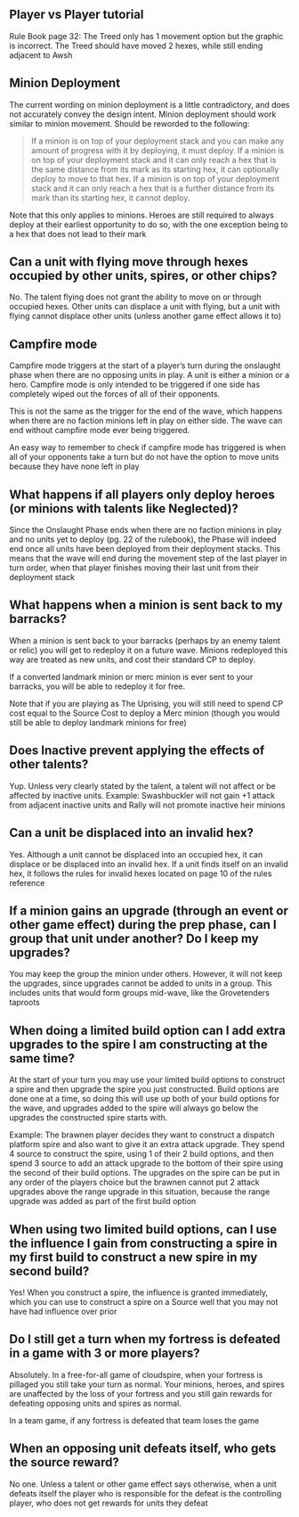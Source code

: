 ## Player vs Player tutorial

Rule Book page 32: The Treed only has 1 movement option but the graphic is incorrect. The Treed should have
moved 2 hexes, while still ending adjacent to Awsh

## Minion Deployment

The current wording on minion deployment is a little contradictory, and does not accurately convey
the design intent. Minion deployment should work similar to minion movement. Should be reworded to
the following:

> If a minion is on top of your deployment stack and you can make any amount of progress with it by 
deploying, it must deploy. If a minion is on top of your deployment stack and it can only reach a 
hex that is the same distance from its mark as its starting hex, it can optionally deploy to move 
to that hex. If a minion is on top of your deployment stack and it can only reach a hex that is a 
further distance from its mark than its starting hex, it cannot deploy.

Note that this only applies to minions. Heroes are still required to always deploy at their earliest
opportunity to do so, with the one exception being to a hex that does not lead to their mark

## Can a unit with flying move through hexes occupied by other units, spires, or other chips?

No. The talent flying does not grant the ability to move on or through occupied hexes. Other units
can displace a unit with flying, but a unit with flying cannot displace other units (unless another
game effect allows it to)

## Campfire mode

Campfire mode triggers at the start of a player’s turn during the onslaught phase when there are no
opposing units in play. A unit is either a minion or a hero. Campfire mode is only intended to be
triggered if one side has completely wiped out the forces of all of their opponents.

This is not the same as the trigger for the end of the wave, which happens when there are no faction
minions left in play on either side. The wave can end without campfire mode ever being triggered.

An easy way to remember to check if campfire mode has triggered is when all of your opponents take a
turn but do not have the option to move units because they have none left in play

## What happens if all players only deploy heroes (or minions with talents like Neglected)?

Since the Onslaught Phase ends when there are no faction minions in play and no units yet to
deploy (pg. 22 of the rulebook), the Phase will indeed end once all units have been deployed from
their deployment stacks. This means that the wave will end during the movement step of the last
player in turn order, when that player finishes moving their last unit from their deployment stack

## What happens when a minion is sent back to my barracks?

When a minion is sent back to your barracks (perhaps by an enemy talent or relic) you will get to
redeploy it on a future wave. Minions redeployed this way are treated as new units, and cost their
standard CP to deploy.

If a converted landmark minion or merc minion is ever sent to your barracks, you will be able to
redeploy it for free.

Note that if you are playing as The Uprising, you will still need to spend CP cost equal to the
Source Cost to deploy a Merc minion (though you would still be able to deploy landmark minions for
free)

## Does Inactive prevent applying the effects of other talents?

Yup. Unless very clearly stated by the talent, a talent will not affect or be affected by inactive
units. Example: Swashbuckler will not gain +1 attack from adjacent inactive units and Rally will not
promote inactive heir minions

## Can a unit be displaced into an invalid hex?

Yes. Although a unit cannot be displaced into an occupied hex, it can displace or be displaced into
an invalid hex. If a unit finds itself on an invalid hex, it follows the rules for invalid hexes
located on page 10 of the rules reference

## If a minion gains an upgrade (through an event or other game effect) during the prep phase, can I group that unit under another? Do I keep my upgrades?

You may keep the group the minion under others. However, it will not keep the upgrades, since
upgrades cannot be added to units in a group. This includes units that would form groups mid-wave,
like the Grovetenders taproots

## When doing a limited build option can I add extra upgrades to the spire I am constructing at the same time?

At the start of your turn you may use your limited build options to construct a spire and then
upgrade the spire you just constructed. Build options are done one at a time, so doing this will use
up both of your build options for the wave, and upgrades added to the spire will always go below the
upgrades the constructed spire starts with.

Example: The brawnen player decides they want to construct a dispatch platform spire and also want
to give it an extra attack upgrade. They spend 4 source to construct the spire, using 1 of their 2
build options, and then spend 3 source to add an attack upgrade to the bottom of their spire using
the second of their build options. The upgrades on the spire can be put in any order of the players
choice but the brawnen cannot put 2 attack upgrades above the range upgrade in this situation,
because the range upgrade was added as part of the first build option

## When using two limited build options, can I use the influence I gain from constructing a spire in my first build to construct a new spire in my second build?

Yes! When you construct a spire, the influence is granted immediately, which you can use to
construct a spire on a Source well that you may not have had influence over prior

## Do I still get a turn when my fortress is defeated in a game with 3 or more players?

Absolutely. In a free-for-all game of cloudspire, when your fortress is pillaged you still take your
turn as normal. Your minions, heroes, and spires are unaffected by the loss of your fortress and you
still gain rewards for defeating opposing units and spires as normal.

In a team game, if any fortress is defeated that team loses the game

## When an opposing unit defeats itself, who gets the source reward?

No one. Unless a talent or other game effect says otherwise, when a unit defeats itself the player
who is responsible for the defeat is the controlling player, who does not get rewards for units they
defeat
